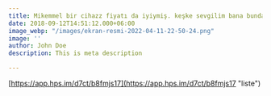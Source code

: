 ```yaml
---
title: Mikemmel bir cihazz fiyatı da iyiymiş. keşke sevgilim bana bundan alsa
date: 2018-09-12T14:51:12.000+06:00
image_webp: "/images/ekran-resmi-2022-04-11-22-50-24.png"
image: ''
author: John Doe
description: This is meta description

---
```


[https://app.hps.im/d7ct/b8fmjs17](https://app.hps.im/d7ct/b8fmjs17 "liste")